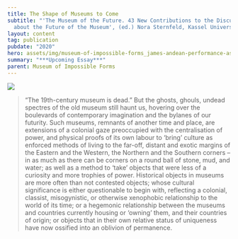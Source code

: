 ```yaml
---
title: The Shape of Museums to Come
subtitle: "'The Museum of the Future. 43 New Contributions to the Discussion
  about the Future of the Museum', (ed.) Nora Sternfeld, Kassel University"
layout: content
tag: publication
pubdate: "2020"
hero: assets/img/museum-of-impossible-forms_james-andean-performance-as-part-of-improv-sesssion-xiv_photo-by-ali-akbar-mehta.jpg
summary: "***Upcoming Essay***"
parent: Museum of Impossible Forms
---
```

![](assets/img/museum-of-impossible-forms_james-andean-performance-as-part-of-improv-sesssion-xiv_photo-by-ali-akbar-mehta.jpg)

> “The 19th-century museum is dead.” But the ghosts, ghouls, undead spectres of the old museum still haunt us, hovering over the boulevards of contemporary imagination and the bylanes of our futurity. Such museums, remnants of another time and place, are extensions of a colonial gaze preoccupied with the centralisation of power, and physical proofs of its own labour to ‘bring’ culture as enforced methods of living to the far-off, distant and exotic margins of the Eastern and the Western, the Northern and the Southern corners – in as much as there can be corners on a round ball of stone, mud, and water; as well as a method to ‘take’ objects that were less of a curiosity and more trophies of power. Historical objects in museums are more often than not contested objects; whose cultural significance is either questionable to begin with, reflecting a colonial, classist, misogynistic, or otherwise xenophobic relationship to the world of its time; or a hegemonic relationship between the museums and countries currently housing or ‘owning’ them, and their countries of origin; or objects that in their own relative status of uniqueness have now ossified into an oblivion of permanence.